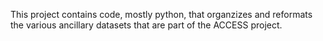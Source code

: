 This project contains code, mostly python, that organzizes and reformats the various ancillary datasets that are part of the ACCESS project.
